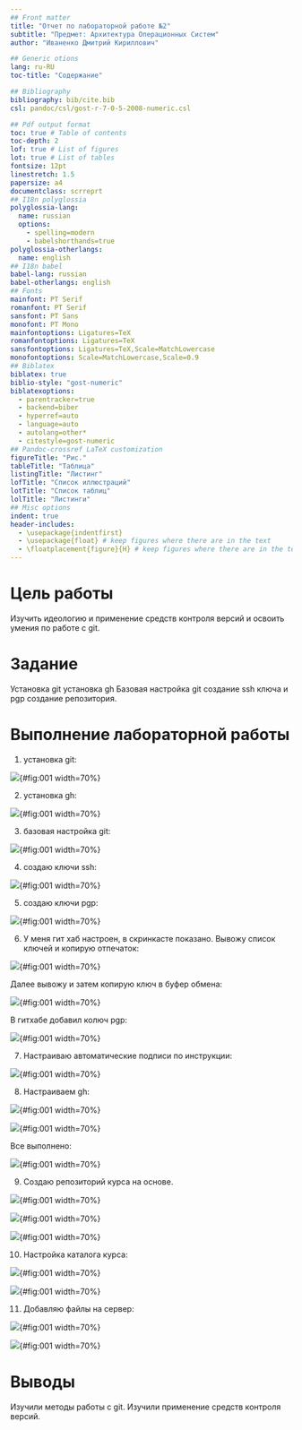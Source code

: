 ```yaml
---
## Front matter
title: "Отчет по лабораторной работе №2"
subtitle: "Предмет: Архитектура Операционных Систем"
author: "Иваненко Дмитрий Кириллович"

## Generic otions
lang: ru-RU
toc-title: "Содержание"

## Bibliography
bibliography: bib/cite.bib
csl: pandoc/csl/gost-r-7-0-5-2008-numeric.csl

## Pdf output format
toc: true # Table of contents
toc-depth: 2
lof: true # List of figures
lot: true # List of tables
fontsize: 12pt
linestretch: 1.5
papersize: a4
documentclass: scrreprt
## I18n polyglossia
polyglossia-lang:
  name: russian
  options:
	- spelling=modern
	- babelshorthands=true
polyglossia-otherlangs:
  name: english
## I18n babel
babel-lang: russian
babel-otherlangs: english
## Fonts
mainfont: PT Serif
romanfont: PT Serif
sansfont: PT Sans
monofont: PT Mono
mainfontoptions: Ligatures=TeX
romanfontoptions: Ligatures=TeX
sansfontoptions: Ligatures=TeX,Scale=MatchLowercase
monofontoptions: Scale=MatchLowercase,Scale=0.9
## Biblatex
biblatex: true
biblio-style: "gost-numeric"
biblatexoptions:
  - parentracker=true
  - backend=biber
  - hyperref=auto
  - language=auto
  - autolang=other*
  - citestyle=gost-numeric
## Pandoc-crossref LaTeX customization
figureTitle: "Рис."
tableTitle: "Таблица"
listingTitle: "Листинг"
lofTitle: "Список иллюстраций"
lotTitle: "Список таблиц"
lolTitle: "Листинги"
## Misc options
indent: true
header-includes:
  - \usepackage{indentfirst}
  - \usepackage{float} # keep figures where there are in the text
  - \floatplacement{figure}{H} # keep figures where there are in the text
---
```


# Цель работы
Изучить идеологию и применение средств контроля версий и освоить умения по работе с git.


# Задание
Установка git
установка gh
Базовая настройка git
создание ssh ключа и pgp
создание репозитория.

# Выполнение лабораторной работы

1) установка git: 

![](image/a1.png){#fig:001 width=70%}

2) установка gh: 

![](image/a2.png){#fig:001 width=70%}

3) базовая настройка git:

![](image/a3.png){#fig:001 width=70%}

4) создаю ключи ssh:

![](image/a4.png){#fig:001 width=70%}

5) создаю ключи pgp:

![](image/a5.png){#fig:001 width=70%}

6) У меня гит хаб настроен, в скринкасте показано. 
Вывожу список ключей и копирую отпечаток:

![](image/a6.png){#fig:001 width=70%}

Далее вывожу и затем копирую ключ в буфер обмена:

![](image/a7.png){#fig:001 width=70%}

В гитхабе добавил колюч pgp:

![](image/a8.png){#fig:001 width=70%}

7) Настраиваю автоматические подписи по инструкции:

![](image/a9.png){#fig:001 width=70%}

8) Настраиваем gh:

![](image/a10.png){#fig:001 width=70%}

![](image/a11.png){#fig:001 width=70%}

Все выполнено:

![](image/a12.png){#fig:001 width=70%}

9) Создаю репозиторий курса на основе.

![](image/a13.png){#fig:001 width=70%}

![](image/a14.png){#fig:001 width=70%}

![](image/a15.png){#fig:001 width=70%}

10) Настройка каталога курса:

![](image/a16.png){#fig:001 width=70%}

![](image/a17.png){#fig:001 width=70%}

11) Добавляю файлы на сервер:


![](image/a18.png){#fig:001 width=70%}

![](image/a19.png){#fig:001 width=70%}

# Выводы

Изучили методы работы с git. Изучили применение средств контроля версий.



